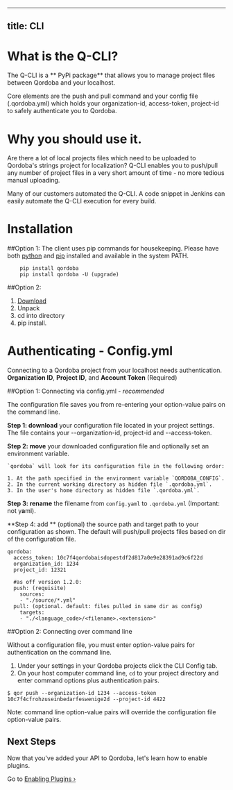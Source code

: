 
---
title: CLI
---

# What is the Q-CLI?

The Q-CLI is a ** PyPi package** that allows you to manage project files between Qordoba and your localhost. 

Core elements are the push and pull command and your config file (.qordoba.yml) which holds your organization-id, access-token, project-id to safely authenticate you to Qordoba.

# Why you should use it.

Are there a lot of local projects files which need to be uploaded to Qordoba's strings project for localization? Q-CLI enables you to push/pull any number of project files in a very short amount of time -  no more tedious manual uploading.

Many of our customers automated the Q-CLI. A code snippet in Jenkins can easily automate the Q-CLI execution for every build.


# Installation

##Option 1:
The client uses pip commands for housekeeping. Please have both [python](https://www.python.org/) and [pip](https://pip.pypa.io/en/stable/installing/#) installed and available in the system PATH.

```
	pip install qordoba
	pip install qordoba -U (upgrade)
```

##Option 2: 

1. [Download](https://github.com/Qordobacode/qordoba-cli/tree/master)
2. Unpack
3. cd into directory
4. pip install.


# Authenticating - Config.yml

Connecting to a Qordoba project from your localhost needs authentication. 
**Organization ID**, **Project ID**, and **Account Token** (Required)

##Option 1: Connecting via config.yml  - *recommended*

The configuration file saves you from re-entering your option-value pairs on the command line.

**Step 1: download** your configuration file located in your project settings. The file contains your --organization-id, project-id and --access-token. 

**Step 2: move** your downloaded configuration file and optionally set an environment variable.

    `qordoba` will look for its configuration file in the following order:

    1. At the path specified in the environment variable `QORDOBA_CONFIG`.
    2. In the current working directory as hidden file `.qordoba.yml`.
    3. In the user's home directory as hidden file `.qordoba.yml`.

**Step 3: rename** the filename from `config.yaml` to `.qordoba.yml` (Important: not y**a**ml).

**Step 4: add ** (optional) the source path and target path to your configuration as shown. The default will push/pull projects files based on dir of the configuration file.


```
qordoba: 
  access_token: 10c7f4qordobaisdopestdf2d817a0e9e28391ad9c6f22d
  organization_id: 1234
  project_id: 12321
       
  #as off version 1.2.0:
  push: (requisite)
    sources:
    - "./source/*.yml" 
  pull: (optional. default: files pulled in same dir as config)
    targets:
    - "./<language_code>/<filename>.<extension>" 
```

##Option 2: Connecting over command line

Without a configuration file, you must enter option-value pairs for authentication on the command line.

1. Under your settings in your Qordoba projects click the CLI Config tab. 
2. On your host computer command line, `cd` to your project directory and enter command options plus authentication pairs.

```
$ qor push --organization-id 1234 --access-token 10c7f4cfrohzuseinbedarfeswenige2d --project-id 4422

```

Note:  command line option-value pairs will override the configuration file option-value pairs.




## Next Steps

Now that you've added your API to Qordoba, let's learn how to enable plugins.

Go to [Enabling Plugins &rsaquo;][cli-configuration]

[cli-configuration]: /docs/{{page.qordoba_version}}/qordoba-cli/cli-configuration

